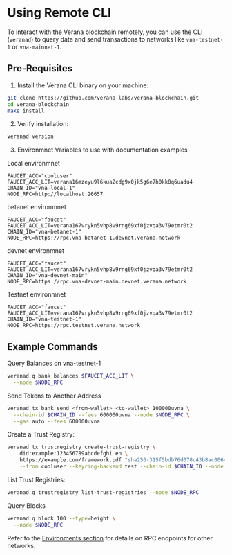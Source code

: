 # Using Remote CLI

To interact with the Verana blockchain remotely, you can use the CLI (`veranad`) to query data and send transactions to networks like `vna-testnet-1` or `vna-mainnet-1`.

## Pre-Requisites

1. Install the Verana CLI binary on your machine:

```bash
git clone https://github.com/verana-labs/verana-blockchain.git
cd verana-blockchain
make install
```

2.	Verify installation:

```bash
veranad version
```

3. Environmnet Variables to use with documentation examples

Local environmnet
```
FAUCET_ACC="cooluser"
FAUCET_ACC_LIT=verana16mzeyu9l6kua2cdg9x0jk5g6e7h0kk8q6uadu4
CHAIN_ID="vna-local-1"
NODE_RPC=http://localhost:26657
```

betanet environmnet
```
FAUCET_ACC="faucet"
FAUCET_ACC_LIT=verana167vrykn5vhp8v9rng69xf0jzvqa3v79etmr0t2
CHAIN_ID="vna-betanet-1"
NODE_RPC=https://rpc.vna-betanet-1.devnet.verana.network
```

devnet environmnet
```
FAUCET_ACC="faucet"
FAUCET_ACC_LIT=verana167vrykn5vhp8v9rng69xf0jzvqa3v79etmr0t2
CHAIN_ID="vna-devnet-main"
NODE_RPC=https://rpc.vna-devnet-main.devnet.verana.network
```

Testnet environmnet
```
FAUCET_ACC="faucet"
FAUCET_ACC_LIT=verana167vrykn5vhp8v9rng69xf0jzvqa3v79etmr0t2
CHAIN_ID="vna-testnet-1"
NODE_RPC=https://rpc.testnet.verana.network
```

## Example Commands


Query Balances on vna-testnet-1

```bash
veranad q bank balances $FAUCET_ACC_LIT \
  --node $NODE_RPC
```

Send Tokens to Another Address

```bash
veranad tx bank send <from-wallet> <to-wallet> 100000uvna \
  --chain-id $CHAIN_ID --fees 600000uvna --node $NODE_RPC \
  --gas auto --fees 600000uvna 
```

Create a Trust Registry:
```bash
veranad tx trustregistry create-trust-registry \
    did:example:123456789abcdefghi en \
    https://example.com/framework.pdf "sha256-315f5bdb76d078c43b8ac00641b2a6ea241e27fcb60e23f9e6acfa2c05b9e36a" \
    --from cooluser --keyring-backend test --chain-id $CHAIN_ID --node $NODE_RPC --fees 600000uvna
```

List Trust Registries:
```bash
veranad q trustregistry list-trust-registries --node $NODE_RPC
```

Query Blocks

```bash
veranad q block 100 --type=height \
  --node $NODE_RPC
```

Refer to the [Environments section](../environments/environments.md) for details on RPC endpoints for other networks.
